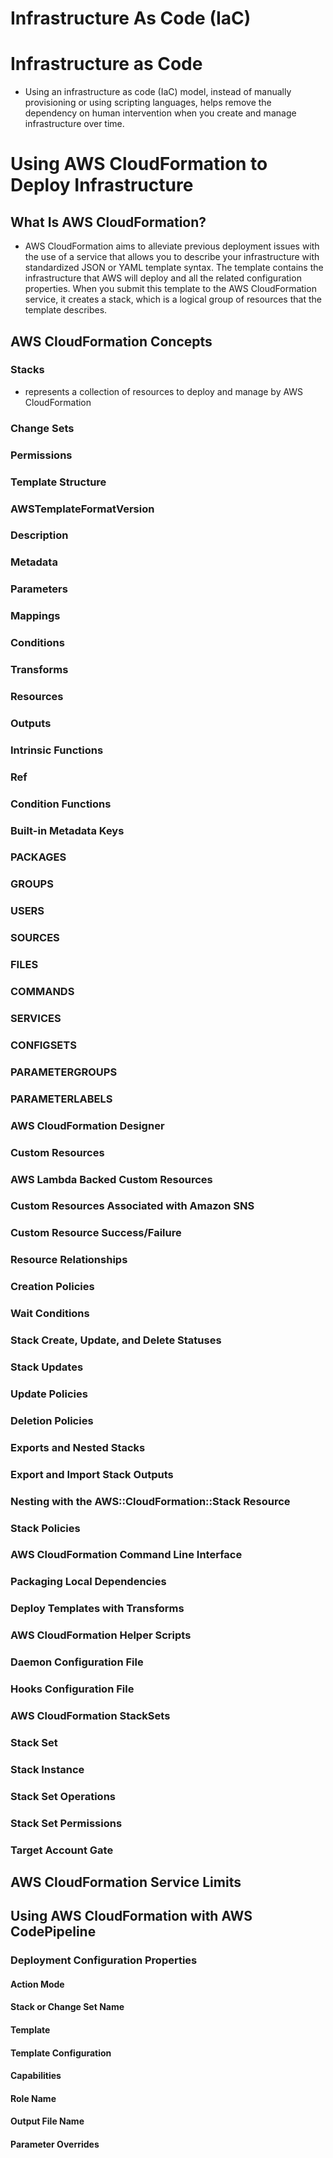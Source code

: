 Infrastructure As Code (IaC)
====

# Infrastructure as Code

- Using an infrastructure as code (IaC) model, instead of manually provisioning or using scripting languages, helps remove the dependency on human intervention when you create and manage infrastructure over time.

# Using AWS CloudFormation to Deploy Infrastructure

## What Is AWS CloudFormation?

- AWS CloudFormation aims to alleviate previous deployment issues with the use of a service that allows you to describe your infrastructure with standardized JSON or YAML template syntax. The template contains the infrastructure that AWS will deploy and all the related configuration properties. When you submit this template to the AWS CloudFormation service, it creates a stack, which is a logical group of resources that the template describes.

## AWS CloudFormation Concepts

### Stacks

- represents a collection of resources to deploy and manage by AWS CloudFormation

### Change Sets

### Permissions

### Template Structure

### AWSTemplateFormatVersion

### Description

### Metadata

### Parameters

### Mappings

### Conditions

### Transforms

### Resources

### Outputs

### Intrinsic Functions

### Ref

### Condition Functions

### Built-in Metadata Keys

### PACKAGES

### GROUPS

### USERS

### SOURCES

### FILES

### COMMANDS

### SERVICES

### CONFIGSETS

### PARAMETERGROUPS

### PARAMETERLABELS

### AWS CloudFormation Designer

### Custom Resources

### AWS Lambda Backed Custom Resources

### Custom Resources Associated with Amazon SNS

### Custom Resource Success/Failure

### Resource Relationships

### Creation Policies

### Wait Conditions

### Stack Create, Update, and Delete Statuses

### Stack Updates

### Update Policies

### Deletion Policies

### Exports and Nested Stacks

### Export and Import Stack Outputs

### Nesting with the AWS::CloudFormation::Stack Resource

### Stack Policies

### AWS CloudFormation Command Line Interface

### Packaging Local Dependencies

### Deploy Templates with Transforms

### AWS CloudFormation Helper Scripts

### Daemon Configuration File

### Hooks Configuration File

### AWS CloudFormation StackSets

### Stack Set

### Stack Instance

### Stack Set Operations

### Stack Set Permissions

### Target Account Gate

## AWS CloudFormation Service Limits

## Using AWS CloudFormation with AWS CodePipeline

### Deployment Configuration Properties

#### Action Mode

#### Stack or Change Set Name

#### Template

#### Template Configuration

#### Capabilities

#### Role Name

#### Output File Name

#### Parameter Overrides

